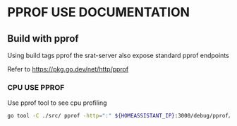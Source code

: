 # PPROF USE DOCUMENTATION

<!-- START doctoc -->
<!-- END doctoc -->

## Build with pprof

Using build tags pprof the srat-server also expose standard pprof endpoints

Refer to https://pkg.go.dev/net/http/pprof

### CPU USE PPROF

Use pprof tool to see cpu profiling

```bash
go tool -C ./src/ pprof -http=":" ${HOMEASSISTANT_IP}:3000/debug/pprof/profile?seconds=10

```
